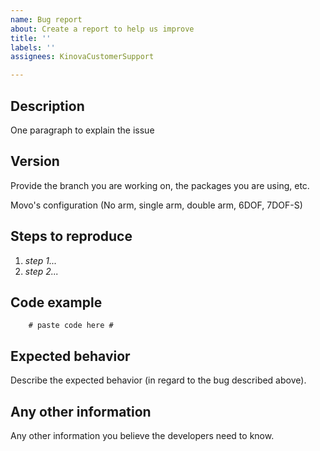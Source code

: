 ```yaml
---
name: Bug report
about: Create a report to help us improve
title: ''
labels: ''
assignees: KinovaCustomerSupport

---
```


## Description

One paragraph to explain the issue

## Version

Provide the branch you are working on, the packages you are using, etc.

Movo's configuration (No arm, single arm, double arm, 6DOF, 7DOF-S)

## Steps to reproduce

1. *step 1...*
2. *step 2...*


## Code example

```
    # paste code here #
```

## Expected behavior

Describe the expected behavior (in regard to the bug described above).

## Any other information

Any other information you believe the developers need to know.

